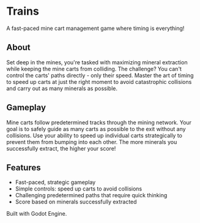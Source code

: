 # Trains

A fast-paced mine cart management game where timing is everything!

## About

Set deep in the mines, you're tasked with maximizing mineral extraction while keeping the mine carts from colliding. The challenge? You can't control the carts' paths directly - only their speed. Master the art of timing to speed up carts at just the right moment to avoid catastrophic collisions and carry out as many minerals as possible.

## Gameplay

Mine carts follow predetermined tracks through the mining network. Your goal is to safely guide as many carts as possible to the exit without any collisions. Use your ability to speed up individual carts strategically to prevent them from bumping into each other. The more minerals you successfully extract, the higher your score!

## Features

- Fast-paced, strategic gameplay
- Simple controls: speed up carts to avoid collisions
- Challenging predetermined paths that require quick thinking
- Score based on minerals successfully extracted

Built with Godot Engine.
